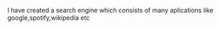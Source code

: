 I have created a search engine which consists of many aplications like google,spotify,wikipedia etc
